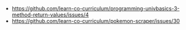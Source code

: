 * https://github.com/learn-co-curriculum/programming-univbasics-3-method-return-values/issues/4
* https://github.com/learn-co-curriculum/pokemon-scraper/issues/30
